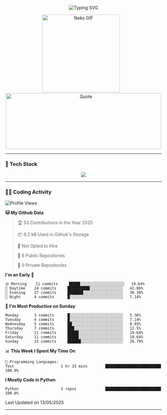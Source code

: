<p align="center">
  <img src="https://readme-typing-svg.demolab.com?font=Fira+Code&size=36&duration=4000&pause=1000&center=true&vCenter=true&width=1000&lines=Hi+%F0%9F%91%8B%2C+I'm+TAKA!;Welcome+to+my+GitHub+profile!;Enjoy+my+projects+%F0%9F%92%BB" alt="Typing SVG" />
</p>

<p align="center">
  <img src="https://media.giphy.com/media/JIX9t2j0ZTN9S/giphy.gif" width="250" alt="Neko GIF" />
  <span>&nbsp;&nbsp;&nbsp;</span>
  <img src="https://quotes-github-readme.vercel.app/api?type=horizontal&theme=tokyonight" width="500" height="180" alt="Quote" />
</p>

---

### 🧰 Tech Stack
<p align="center">
  <img src="https://skillicons.dev/icons?i=python,html,css,js,git,c,linux" />
</p>

---

### 🧑‍💻 Coding Activity

<!--START_SECTION:waka-->
![Profile Views](http://img.shields.io/badge/Profile%20Views-18-blue)

**🐱 My Github Data** 

> 🏆 53 Contributions in the Year 2025
 > 
> 📦 9.2 kB Used in Github's Storage 
 > 
> 🚫 Not Opted to Hire
 > 
> 📜 6 Public Repositories 
 > 
> 🔑 0 Private Repositories  
 > 
**I'm an Early 🐤** 

```text
🌞 Morning    11 commits     █████░░░░░░░░░░░░░░░░░░░░   19.64% 
🌆 Daytime    24 commits     ██████████░░░░░░░░░░░░░░░   42.86% 
🌃 Evening    17 commits     ███████░░░░░░░░░░░░░░░░░░   30.36% 
🌙 Night      4 commits      █░░░░░░░░░░░░░░░░░░░░░░░░   7.14%

```
📅 **I'm Most Productive on Sunday** 

```text
Monday       3 commits      █░░░░░░░░░░░░░░░░░░░░░░░░   5.36% 
Tuesday      4 commits      █░░░░░░░░░░░░░░░░░░░░░░░░   7.14% 
Wednesday    5 commits      ██░░░░░░░░░░░░░░░░░░░░░░░   8.93% 
Thursday     7 commits      ███░░░░░░░░░░░░░░░░░░░░░░   12.5% 
Friday       11 commits     █████░░░░░░░░░░░░░░░░░░░░   19.64% 
Saturday     11 commits     █████░░░░░░░░░░░░░░░░░░░░   19.64% 
Sunday       15 commits     ██████░░░░░░░░░░░░░░░░░░░   26.79%

```


📊 **This Week I Spent My Time On** 

```text
💬 Programming Languages: 
Text                     1 hr 15 mins        █████████████████████████   100.0%

```

**I Mostly Code in Python** 

```text
Python                   5 repos             █████████████████████████   100.0%

```



 Last Updated on 13/05/2025
<!--END_SECTION:waka-->

---